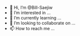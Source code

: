 - 👋 Hi, I’m @Bill-Saejiw
- 👀 I’m interested in ...
- 🌱 I’m currently learning ...
- 💞️ I’m looking to collaborate on ...
- 📫 How to reach me ...

<!---
Bill-Saejiw/Bill-Saejiw is a ✨ special ✨ repository because its `README.md` (this file) appears on your GitHub profile.
You can click the Preview link to take a look at your changes.
--->

